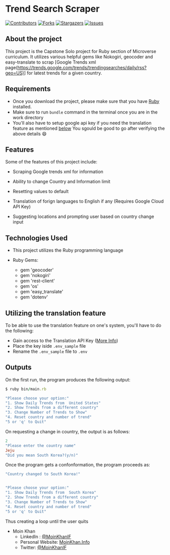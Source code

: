 # Trend Search Scraper

[![Contributors][contributors-shield]][contributors-url]
[![Forks][forks-shield]][forks-url]
[![Stargazers][stars-shield]][stars-url]
[![Issues][issues-shield]][issues-url]

## About the project

This project is the Capstone Solo project for Ruby section of Microverse curriculum. It utilizes various helpful gems like Nokogiri, geocoder and easy-translate to scrap [Google Trends xml page(<https://trends.google.com/trends/trendingsearches/daily/rss?geo=US)>] for latest trends for a given country.

## Requirements

- Once you download the project, please make sure that you have [Ruby](https://www.ruby-lang.org/en/) installed.
- Make sure to run `bundle` command in the terminal once you are in the work directory
- You'll also have to setup google api key if you need the translation feature as mentioned [below](#utilizing-the-translation-feature)
You sgould be good to go after verifying the above details 😄

## Features

Some of the features of this project include:

- Scraping Google trends xml for information

- Ability to change Country and Information limit

- Resetting values to default

- Translation of forign languages to English if any (Requires Google Cloud API Key)

- Suggesting locations and prompting user based on country change input

## Technologies Used

- This project utilizes the Ruby programming language

- Ruby Gems:

  - gem 'geocoder'
  - gem 'nokogiri'
  - gem 'rest-client'
  - gem 'os'
  - gem 'easy_translate'
  - gem 'dotenv'

## Utilizing the translation feature

To be able to use the translation feature on one's system, you'll have to do the following:

- Gain access to the Translation API Key ([More Info](https://cloud.google.com/translate/))
- Place the key iside `.env_sample` file
- Rename the `.env_sample` file to `.env`

## Outputs

On the first run, the program produces the following output:

```ruby
$ ruby bin/main.rb

"Please choose your option:"
"1. Show Daily Trends from  United States"
"2. Show Trends from a different country"
"3. Change Number of Trends to Show"
"4. Reset country and number of trend"
"5 or 'q' to Quit"
```

On requesting a change in country, the output is as follows:

```ruby
2
"Please enter the country name"
Jeju
"Did you mean South Korea?(y/n)"
```

Once the program gets a confonformation, the program proceeds as:

```ruby
"Country changed to South Korea!"


"Please choose your option:"
"1. Show Daily Trends from  South Korea"
"2. Show Trends from a different country"
"3. Change Number of Trends to Show"
"4. Reset country and number of trend"
"5 or 'q' to Quit"
```

Thus creating a loop until the user quits
<!-- 

## Testing

## Test Output

## Contributors -->

- Moin Khan
  - LinkedIn : [@MoinKhanIF](https://www.linkedin.com/in/moinkhanif/)
  - Personal Website: [MoinKhan.Info](https://moinkhan.info)
  - Twitter: [@MoinKhanIF](https://twitter.com/MoinKhanIF)
  
<!-- MARKDOWN LINKS & IMAGES -->

[contributors-shield]: https://img.shields.io/github/contributors/moinkhanif/enumerables.svg?style=flat-square
[contributors-url]: https://github.com/moinkhanif/enumerables/graphs/contributors
[forks-shield]: https://img.shields.io/github/forks/moinkhanif/enumerables.svg?style=flat-square
[forks-url]: https://github.com/moinkhanif/enumerables/network/members
[stars-shield]: https://img.shields.io/github/stars/moinkhanif/enumerables.svg?style=flat-square
[stars-url]: https://github.com/moinkhanif/enumerables/stargazers
[issues-shield]: https://img.shields.io/github/issues/moinkhanif/enumerables.svg?style=flat-square
[issues-url]: https://github.com/moinkhanif/enumerables/issues
